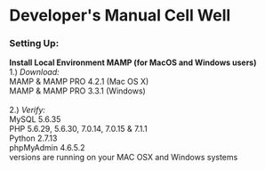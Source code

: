 Developer's Manual Cell Well
======

### Setting Up:

**Install Local Environment MAMP (for MacOS and Windows users)**<br>
	1.)  *Download:* <br>
	MAMP & MAMP PRO 4.2.1 (Mac OS X) <br>
	MAMP & MAMP PRO 3.3.1 (Windows) <br>
	<br>
	2.)  *Verify:* <br> 
	MySQL 5.6.35 <br>
	PHP 5.6.29, 5.6.30, 7.0.14, 7.0.15 & 7.1.1 <br>
	Python 2.7.13 <br>
   	phpMyAdmin 4.6.5.2 <br>
	versions are running on your MAC OSX and Windows systems
